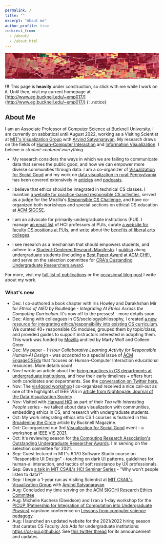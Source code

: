```yaml
---
permalink: /
title: ""
excerpt: "About me"
author_profile: true
redirect_from: 
  - /about/
  - /about.html
---
```

![an artistic image that contains blocks of colored squares vaguely resembling and overhead view of rural landscape](../images/personal-art.jpg)

**!!!** This page is **heavily** under construction, so stick with me while I work on it. Until then, visit my current homepage at [http://www.eg.bucknell.edu/~emp017/](http://www.eg.bucknell.edu/~emp017/)
{: .notice}

## About Me

I am an Associate Professor of [Computer Science at Bucknell University](https://www.bucknell.edu/academics/college-engineering/majors-departments/computer-science). I am currently on sabbatical until August 2022, working as a Visiting Scientist at [MIT's Visualization Group](http://vis.csail.mit.edu/) with [Arvind Satyanarayan](https://arvindsatya.com/). My research draws on the fields of [Human-Computer Interaction](https://www.interaction-design.org/literature/book/the-encyclopedia-of-human-computer-interaction-2nd-ed/human-computer-interaction-brief-intro) and [Information Visualization](https://www.interaction-design.org/literature/topics/information-visualization). I believe in _student-centered everything_

-  My research considers the ways in which we are failing to communicate data that serves the public good, and how we can empower more diverse communities through data. I am a co-organizer of [Visualization for Social Good](https://vis4good.github.io/) and my work on [data visualization in rural Pennsylvania](https://medium.com/multiple-views-visualization-research-explained/data-is-personal-what-we-learned-from-42-interviews-in-rural-america-93539f25836d) has been covered extensively in [articles](https://statmodeling.stat.columbia.edu/2019/05/31/data-is-personal-and-the-maturing-of-the-literature-on-statistical-graphics/) and [podcasts](https://datastori.es/data-is-personal-with-evan-peck/).

-  I believe that ethics should be integrated in technical CS classes. I maintain [a website for practice-based responsible CS activities](https://ethicalcs.github.io/), served as a judge for the Mozilla\'s [Responsible CS Challenge](https://foundation.mozilla.org/en/initiatives/responsible-cs/), and have co-organized both workshops and special sections on ethical CS education at [ACM SIGCSE](https://sigcse2019.sigcse.org/).

-   I am an advocate for primarily-undergraduate institutions (PUI). I manage [an email list](https://groups.google.com/forum/#!forum/hciforpui) of HCI professors at PUIs, curate [a website for faculty CS positions at PUIs](https://cs-pui.github.io/), and [write](https://medium.com/bucknell-hci/the-jobs-i-didnt-see-my-misconceptions-of-the-academic-job-market-9cb98b057422) about the [benefits of liberal arts colleges](https://ieeexplore.ieee.org/document/8490181).

-   I see research as a mechanism that should empowers students, and adhere to a [Student-Centered Research Manifesto](https://medium.com/bucknell-hci/a-student-centered-research-manifesto-bfb41072fdca). I [publish](http://www.bucknell.edu/news-and-media/current-news/2017/june/student-researchers-ask-how-secure-we-feel-about-internet-security.html) along undergraduate students (including a [Best Paper Award](https://twitter.com/EvanMPeck/status/1107677854970585088) at [ACM CHI](https://chi2019.acm.org/)!), and serve on the selection committee for [CRA\'s
    Oustanding Undergraduate Researchers award](https://cra.org/about/awards/outstanding-undergraduate-researcher-award/).

For more, visit my [full list of publications](http://www.eg.bucknell.edu/~emp017/projects.html) or the
[occasional blog post](https://medium.com/bucknell-hci/tagged/research) I write about my work.




### What's new
-   Dec: I co-authored a book chapter with Iris Howley and Darakhshan
    Mir for *Ethics of AIED* by Routledge - *Integrating AI Ethics
    Across the Computing Curriculum*. It\'s now off to the presses! -
    more details soon.
-   Dec: Along with colleagues in CS/sociology/philosophy, I created [a
    new resource for integrating ethics/responsibility into existing CS
    curriculum](https://www.bemidjistate.edu/academics/departments/mathematics-computer-science/rcs/module-evaluation/).
    We curated 40+ responsible CS modules, grouped them by topic/class,
    and provided guides to support instructors interested in adopting
    them. This work was funded by
    [Mozilla](https://foundation.mozilla.org/en/what-we-fund/awards/responsible-computer-science-challenge/)
    and led by Marty Wolf and Colleen Greer.
-   Dec: My paper - *1-Hour Collaborative Learning Activity for
    Responsible Human-AI Design* - was *accepted* to a special issue of
    [ACM EngageCSEdu](https://engage-csedu.org/) that focuses on
    Human-Computer Interaction educational resources. More details soon!
-   Nov:I wrote an article about the [hiring practices in CS departments
    at undergraduate
    institutions](https://evanmpeck.medium.com/the-jobs-that-cant-be-seen-the-harm-of-early-job-offers-from-undergraduate-cs-departments-3ee534cd3787),
    and how their early timelines + offers hurt both candidates and
    departments. See the [conversation on Twitter
    here.](https://twitter.com/EvanMPeck/status/1465339662990553091)
-   Nov: The [vis4good workshop](https://vis4good.github.io/) I
    co-organized received a nice call-out as one of the highlights of
    IEEE VIS in [article from Nightingale: Journal of the Data
    Visualization
    Society](https://nightingaledvs.com/highlights-from-ieee-vis-2021/)
    .
-   Nov: Visited with [Harvard HCI](https://hci.seas.harvard.edu/) as
    part of their *Tea with Interesting People* series - we talked about
    data visualization with communities, embedding ethics in CS, and
    research with undergraduate students.
-   Oct: My work integrating ethics into CS 1 courses is featured in
    this [Broadening the
    Circle](https://magazine.bucknell.edu/issue/fall-2021/broadening-the-circle/)
    article by Bucknell Magazine.
-   Oct: Co-organized our 3rd [Visualization for Social
    Good](https://vis4good.github.io/) event - a workshop at [IEEE VIS
    2021](http://ieeevis.org/year/2021/welcome).
-   Oct: It\'s reviewing season for [the Computing Research
    Association\'s Outstanding Undergraduate Researcher
    Awards](https://cra.org/crae/awards/cra-outstanding-undergraduate-researchers/).
    I\'m serving on the selection committee for 2021.
-   Sep: Guest lectured in MIT\'s 6.170 Software Studio course on
    \"Responsible UI Design\" - touching on dark UI patterns, guidelines
    for human-ai interaction, and tactics of soft resistance by UX
    professionals.
-   Sep: Gave [a talk in MIT CSAIL\'s HCI Seminar
    Series](https://calendar.csail.mit.edu/events/239260) - \"Why won\'t
    people listen to data?\"
-   Sep: I begin a 1-year run as Visiting Scientist at [MIT CSAIL\'s
    Visualization Group](http://vis.csail.mit.edu/) with [Arvind
    Satyanarayan](https://arvindsatya.com/)
-   Aug: Concluded my time serving on the [ACM SIGCHI Research Ethics
    Committee](https://sigchi.org/ethics-committee/)
-   Aug: Michelle Kuchera (Davidson) and I ran a 1-day workshop for the
    [PICUP (Patnership for Integration of Computation into Undergraduate
    Physics)](https://www.compadre.org/PICUP/events/2021-Capstone/)
    capstone conference on [Lessons from computer science
    pedagogy](https://www.compadre.org/PICUP/events/2021-Capstone/abstracts/Detail.cfm?id=8662)
-   Aug: I launched an updated website for the 2021/2022 hiring season
    that curates CS Faculty Job Ads for undergraduate institutions:
    <https://cs-pui.github.io/>. See [this twitter
    thread](https://twitter.com/EvanMPeck/status/1422624995050655745)
    for its announcement and updates.
